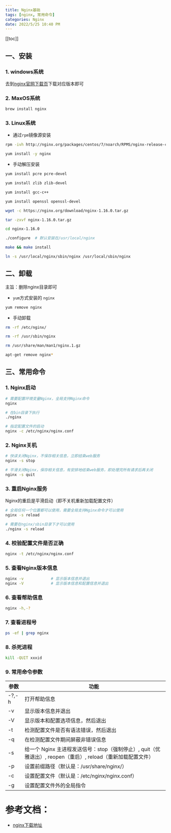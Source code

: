 ```yaml
---
title: Nginx基础
tags: [nginx, 常用命令]
categories: Nginx
date: 2022/5/25 10:40 PM
---
```


[[toc]]

## 一、安装

### 1. windows系统

去到[nginx官网下载页](https://nginx.org/en/download.html)下载对应版本即可

### 2. MaxOS系统

```bash
brew install nginx
```

### 3. Linux系统

- 通过`rpm`镜像源安装

```bash
rpm -ivh http://nginx.org/packages/centos/7/noarch/RPMS/nginx-release-centos-7-0.el7.ngx.noarch.rpm

yum install -y nginx
```

- 手动解压安装

```bash
yum install pcre pcre-devel

yum install zlib zlib-devel

yum install gcc-c++

yum install openssl openssl-devel

wget -c https://nginx.org/download/nginx-1.16.0.tar.gz

tar -zxvf nginx-1.16.0.tar.gz

cd nginx-1.16.0

./configure  # 默认安装在/usr/local/nginx

make && make install

ln -s /usr/local/nginx/sbin/nginx /usr/local/sbin/nginx
```

## 二、卸载

主旨：删除nginx目录即可

- `yum`方式安装的 `nginx`

```bash
yum remove nginx
```

- 手动卸载

```bash
rm -rf /etc/nginx/

rm -rf /usr/sbin/nginx

rm /usr/share/man/man1/nginx.1.gz

apt-get remove nginx*
```

## 三、常用命令

### 1. Nginx启动

```bash
# 需要配置环境变量Nginx，全局支持Nginx命令
nginx

# 在bin目录下执行
./nginx

# 指定配置文件的启动
nginx -c /etc/nginx/nginx.conf          
```

### 2. Nginx关机

```bash
# 快读关闭Nginx，不保存相关信息，立即结束web服务
nginx -s stop

# 平滑关闭Nginx，保存相关信息，有安排地结束web服务，即处理完所有请求后再关闭
nginx -s quit
```

### 3. 重启Nginx服务

Nginx的重启是平滑启动（即不关机重新加载配置文件）

```bash
# 全局任何一个位置都可以使用，需要全局支持Nginx命令才可以使用
nginx -s reload

# 需要在nginx/sbin目录下才可以使用
./nginx -s reload  
```

### 4. 校验配置文件是否正确

```bash
nginx -t /etc/nginx/nginx.conf
```

### 5. 查看Nginx版本信息

```bash
nginx -v            # 显示版本信息并退出
nginx -V            # 显示版本信息和配置信息并退出
```

### 6. 查看帮助信息

```bash
nginx -h,-?
```

### 7. 查看进程号

```bash
ps -ef | grep nginx
```

### 8. 杀死进程

```bash
kill -QUIT xxxid
```

### 9. 常用命令参数

| 参数 | 功能 |
| --- | --- |
| -?,-h | 打开帮助信息 |
| -v | 显示版本信息并退出 |
| -V | 显示版本和配置选项信息，然后退出 |
| -t | 检测配置文件是否有语法错误，然后退出 |
| -q | 在检测配置文件期间屏蔽非错误信息 |
| -s | 给一个 Nginx 主进程发送信号：stop（强制停止）, quit（优雅退出）, reopen（重启）, reload（重新加载配置文件） |
| -p | 设置前缀路径（默认是：/usr/share/nginx/） |
| -c | 设置配置文件（默认是：/etc/nginx/nginx.conf） |
| -g | 设置配置文件外的全局指令 |

# 参考文档：

- [nginx下载地址](https://nginx.org/en/download.html)

<!-- more -->
